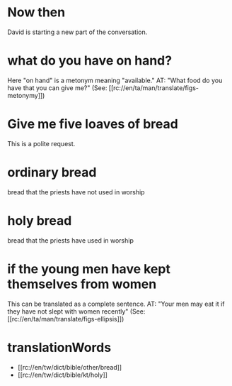 # Now then

David is starting a new part of the conversation.

# what do you have on hand?

Here "on hand" is a metonym meaning "available." AT: "What food do you have that you can give me?" (See: [[rc://en/ta/man/translate/figs-metonymy]])

# Give me five loaves of bread

This is a polite request.

# ordinary bread

bread that the priests have not used in worship

# holy bread

bread that the priests have used in worship

# if the young men have kept themselves from women

This can be translated as a complete sentence. AT: "Your men may eat it if they have not slept with women recently" (See: [[rc://en/ta/man/translate/figs-ellipsis]])

# translationWords

* [[rc://en/tw/dict/bible/other/bread]]
* [[rc://en/tw/dict/bible/kt/holy]]